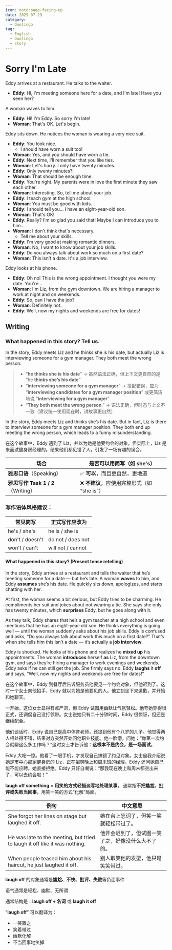 ```yaml
---
icon: noto:page-facing-up
date: 2025-07-29
category:
  - Duolingo
tag:
  - English
  - Duolingo
  - story
---
```


# Sorry I'm Late

Eddy arrives at a restaurant. He talks to the waiter.

- **Eddy**: Hi, I'm meeting someone here for a date, and I'm late! Have you seen her?

A woman waves to him.

- **Eddy**: Hi! I'm Eddy. So sorry I'm late!
- **Woman**: That's OK. Let's begin.

Eddy sits down. He notices the woman is wearing a very nice suit.

- **Eddy**: You look nice.
  - I should have worn a suit too!
- **Woman**: Yes, and you should have worn a tie.
- **Eddy**: Next time, I'll remember that you like ties.
- **Woman**: Let's hurry. I only have twenty minutes.
- **Eddy**: Only twenty minutes?!
- **Woman**: That should be enough time.
- **Eddy**: You're right. My parents were in love the first minute they saw each other.
- **Woman**: Interesting. So, tell me about your job.
- **Eddy**: I teach gym at the high school.
- **Woman**: You must be good with kids.
- **Eddy**: I should tell you… I have an eight-year-old son.
- **Woman**: That's OK!
- **Eddy**: Really? I'm so glad you said that! Maybe I can introduce you to him…
- **Woman**: I don't think that's necessary.
  - Tell me about your skills.
- **Eddy**: I'm very good at making romantic dinners.
- **Woman**: No, I want to know about your job skills.
- **Eddy**: Do you always talk about work so much on a first date?
- **Woman**: This isn't a date. It's a job interview.

Eddy looks at his phone.

- **Eddy**: Oh no! This is the wrong appointment. I thought you were my date. You're…
- **Woman**: I'm Liz, from the gym downtown. We are hiring a manager to work at night and on weekends.
- **Eddy**: So, can I have the job?
- **Woman**: Definitely not.
- **Eddy**: Well, now my nights and weekends are free for dates!

## Writing

### What happened in this story? Tell us.

In the story, Eddy meets Liz and he thinks she is his date, but actually Liz is interviewing someone for a gym manager. They both meet the wrong person.

> - “**he thinks she is his date**” → 虽然语法正确，但上下文更自然的是 “he **thinks she’s his date**”
> - “**interviewing someone for a gym manager**” → 搭配错误，应为 “**interviewing candidates for a gym manager position**” 或更简洁地说 “**interviewing for a gym manager**”
> - “**They both meet the wrong person**.” → 语法正确，但时态与上文不一致（建议统一使用现在时，讲故事更自然）

In the story, Eddy meets Liz and thinks she’s his date. But in fact, Liz is there to interview someone for a gym manager position. They both end up meeting the wrong person, which leads to a funny misunderstanding.

在这个故事中，Eddy 遇到了 Liz，并以为她是他要约会的对象。但实际上，Liz 是来面试健身房经理的。结果他们都见错了人，引发了一场有趣的误会。

| 场合                               | 是否可以用简写（如 she's）                   |
| ---------------------------------- | -------------------------------------------- |
| **雅思口语**（Speaking）           | ✅ **可以**，而且更自然，更地道              |
| **雅思写作 Task 1 / 2**（Writing） | ❌ **不建议**，应使用完整形式（如 “she is”） |

### 写作语体风格建议：

| 常见简写        | 正式写作应改为    |
| --------------- | ----------------- |
| he's / she's    | he is / she is    |
| don't / doesn't | do not / does not |
| won't / can't   | will not / cannot |

#### What happened in this story? (Present tense retelling)

In the story, Eddy arrives at a restaurant and tells the waiter that he’s meeting someone for a date — but he’s late. A woman **waves** to him, and Eddy **assumes** she’s his date. He quickly sits down, apologizes, and starts chatting with her.

At first, the woman seems a bit serious, but Eddy tries to be charming. He compliments her suit and jokes about not wearing a tie. She says she only has twenty minutes, which **surprises** Eddy, but he goes along with it.

As they talk, Eddy shares that he’s a gym teacher at a high school and even mentions that he has an eight-year-old son. He thinks everything is going well — until the woman suddenly asks about his job skills. Eddy is confused and asks, “Do you always talk about work this much on a first date?” That’s when she tells him this isn’t a date — it’s actually a **job interview**.

Eddy is shocked. He looks at his phone and realizes he **mixed up** his appointments. The woman **introduces** herself **as** Liz, from the downtown gym, and says they’re hiring a manager to work evenings and weekends. Eddy asks if he can still get the job. She firmly says no. Eddy **laughs** it **off** and says, “Well, now my nights and weekends are free for dates!”

在这个故事中，Eddy 到餐厅后告诉服务员他要见一个约会对象，但他迟到了。这时一个女士向他招手，Eddy 就以为她是他要见的人。他立刻坐下来道歉，并开始和她聊天。

一开始，这位女士显得有点严肃，但 Eddy 试图用幽默让气氛轻松。他夸她穿得很正式，还调侃自己没打领带。女士说她只有二十分钟时间，Eddy 很惊讶，但还是继续配合。

他们谈话时，Eddy 说自己是高中体育老师，还提到他有个八岁的儿子。他觉得两人相处得不错，结果对方突然开始问他职业技能。他一脸懵，问她：“你第一次约会就聊这么多工作吗？”这时女士才告诉他：**这根本不是约会，是一场面试**。

Eddy 大吃一惊。他看了一眼手机，才发现自己搞错了约见对象。女士自我介绍说她是市中心那家健身房的 Liz，正在招聘晚上和周末班的经理。Eddy 还问她自己能不能应聘。她直接拒绝。Eddy 只好自嘲说：“那我现在晚上和周末都空出来了，可以去约会啦！”

**laugh off something** = **用笑的方式轻描淡写地处理某事**， 通常指**不把尴尬、批评或失败当回事**，用笑一笑的方式“化解”局面。

| 例句                                                                       | 中文意思                                           |
| -------------------------------------------------------------------------- | -------------------------------------------------- |
| She forgot her lines on stage but laughed it off.                          | 她在台上忘词了，但笑一笑就轻松带过了。             |
| He was late to the meeting, but tried to laugh it off like it was nothing. | 他开会迟到了，但试图一笑了之，好像没什么大不了的。 |
| When people teased him about his haircut, he just laughed it off.          | 别人取笑他的发型，他只是笑笑带过。                 |

**laugh off** 的对象通常是**尴尬、不快、批评、失败**等负面事件

语气通常是轻松、幽默、无所谓

通常结构是：**laugh off + 名词** 或 **laugh it off**

“**laugh off**” 可以翻译为：

- 一笑置之
- 笑着带过
- 幽默化解
- 不当回事地笑掉
